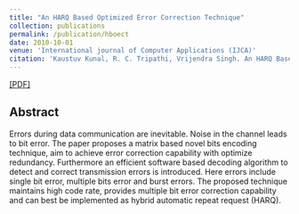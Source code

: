```yaml
---
title: "An HARQ Based Optimized Error Correction Technique"
collection: publications
permalink: /publication/hboect
date: 2010-10-01
venue: 'International journal of Computer Applications (IJCA)'
citation: 'Kaustuv Kunal, R. C. Tripathi, Vrijendra Singh. An HARQ Based Optimized Error Correction Tech-nique, proceedings of International journal of Computer Applications (IJCA), 9(1): 1–5, November 2010.'
---
```

 
[[PDF]](https://www.ijcaonline.org/volume9/number1/pxc3871826.pdf)  


## Abstract
Errors during data communication are inevitable. Noise in the channel leads to bit error. The paper proposes a matrix based novel bits encoding technique, aim to achieve error correction capability with optimize redundancy. Furthermore an efficient software based decoding algorithm to detect and correct transmission errors is introduced. Here errors include single bit error, multiple bits error and burst errors. The proposed technique maintains high code rate, provides multiple bit error correction capability and can best be implemented as hybrid automatic repeat request (HARQ).





